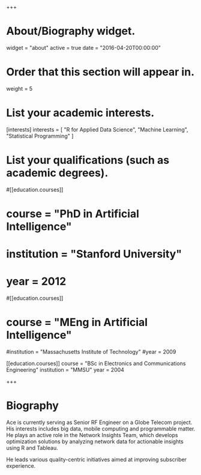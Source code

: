 +++
# About/Biography widget.
widget = "about"
active = true
date = "2016-04-20T00:00:00"

# Order that this section will appear in.
weight = 5

# List your academic interests.
[interests]
  interests = [
    "R for Applied Data Science",
    "Machine Learning",
    "Statistical Programming"
  ]

# List your qualifications (such as academic degrees).
#[[education.courses]]
 # course = "PhD in Artificial Intelligence"
 # institution = "Stanford University"
 #  year = 2012

#[[education.courses]]
 # course = "MEng in Artificial Intelligence"
  #institution = "Massachusetts Institute of Technology"
  #year = 2009

[[education.courses]]
  course = "BSc in Electronics and Communications Engineering"
  institution = "MMSU"
  year = 2004
 
+++

# Biography

Ace is currently serving as Senior RF Engineer on a Globe Telecom project. His interests includes big data, mobile computing and programmable matter. He plays an active role in the Network Insights Team, which develops optimization
solutions by analyzing network data for actionable insights using R and Tableau.

He leads various quality-centric initiatives aimed at improving subscriber experience.